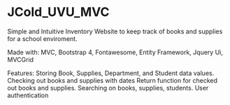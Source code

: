 # JCold_UVU_MVC
Simple and Intuitive Inventory Website to keep track of books and supplies for a school enviroment.

Made with:
  MVC,
  Bootstrap 4,
  Fontawesome,
  Entity Framework,
  Jquery Ui,
  MVCGrid

Features:
  Storing Book, Supplies, Department, and Student data values.
  Checking out books and supplies with dates
  Return function for checked out books and supplies.
  Searching on books, supplies, students.
  User authentication

